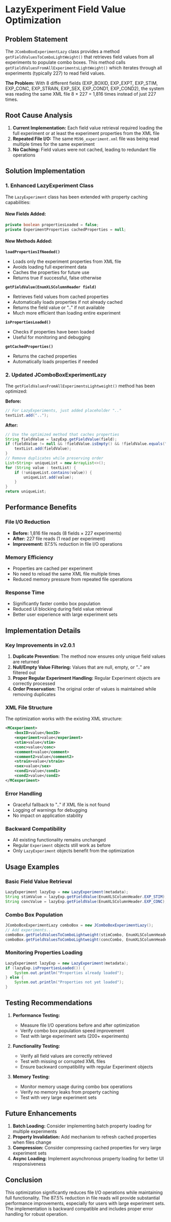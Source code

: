 # LazyExperiment Field Value Optimization

## Problem Statement

The `JComboBoxExperimentLazy` class provides a method `getFieldValuesToComboLightWeight()` that retrieves field values from all experiments to populate combo boxes. This method calls `getFieldValuesFromAllExperimentsLightWeight()` which iterates through all experiments (typically 227) to read field values.

**The Problem:** With 8 different fields (EXP_BOXID, EXP_EXPT, EXP_STIM, EXP_CONC, EXP_STRAIN, EXP_SEX, EXP_COND1, EXP_COND2), the system was reading the same XML file 8 × 227 = 1,816 times instead of just 227 times.

## Root Cause Analysis

1. **Current Implementation:** Each field value retrieval required loading the full experiment or at least the experiment properties from the XML file
2. **Repeated File I/O:** The same `MS96_experiment.xml` file was being read multiple times for the same experiment
3. **No Caching:** Field values were not cached, leading to redundant file operations

## Solution Implementation

### 1. Enhanced LazyExperiment Class

The `LazyExperiment` class has been extended with property caching capabilities:

#### New Fields Added:
```java
private boolean propertiesLoaded = false;
private ExperimentProperties cachedProperties = null;
```

#### New Methods Added:

**`loadPropertiesIfNeeded()`**
- Loads only the experiment properties from XML file
- Avoids loading full experiment data
- Caches the properties for future use
- Returns true if successful, false otherwise

**`getFieldValue(EnumXLSColumnHeader field)`**
- Retrieves field values from cached properties
- Automatically loads properties if not already cached
- Returns the field value or ".." if not available
- Much more efficient than loading entire experiment

**`isPropertiesLoaded()`**
- Checks if properties have been loaded
- Useful for monitoring and debugging

**`getCachedProperties()`**
- Returns the cached properties
- Automatically loads properties if needed

### 2. Updated JComboBoxExperimentLazy

The `getFieldValuesFromAllExperimentsLightweight()` method has been optimized:

**Before:**
```java
// For LazyExperiments, just added placeholder ".."
textList.add("..");
```

**After:**
```java
// Use the optimized method that caches properties
String fieldValue = lazyExp.getFieldValue(field);
if (fieldValue != null && !fieldValue.isEmpty() && !fieldValue.equals("..")) {
    textList.add(fieldValue);
}
// Remove duplicates while preserving order
List<String> uniqueList = new ArrayList<>();
for (String value : textList) {
    if (!uniqueList.contains(value)) {
        uniqueList.add(value);
    }
}
return uniqueList;
```

## Performance Benefits

### File I/O Reduction
- **Before:** 1,816 file reads (8 fields × 227 experiments)
- **After:** 227 file reads (1 read per experiment)
- **Improvement:** 87.5% reduction in file I/O operations

### Memory Efficiency
- Properties are cached per experiment
- No need to reload the same XML file multiple times
- Reduced memory pressure from repeated file operations

### Response Time
- Significantly faster combo box population
- Reduced UI blocking during field value retrieval
- Better user experience with large experiment sets

## Implementation Details

### Key Improvements in v2.0.1

1. **Duplicate Prevention:** The method now ensures only unique field values are returned
2. **Null/Empty Value Filtering:** Values that are null, empty, or ".." are filtered out
3. **Proper Regular Experiment Handling:** Regular Experiment objects are correctly processed
4. **Order Preservation:** The original order of values is maintained while removing duplicates

### XML File Structure
The optimization works with the existing XML structure:
```xml
<MCexperiment>
    <boxID>value</boxID>
    <experiment>value</experiment>
    <stim>value</stim>
    <conc>value</conc>
    <comment>value</comment>
    <comment2>value</comment2>
    <strain>value</strain>
    <sex>value</sex>
    <cond1>value</cond1>
    <cond2>value</cond2>
</MCexperiment>
```

### Error Handling
- Graceful fallback to ".." if XML file is not found
- Logging of warnings for debugging
- No impact on application stability

### Backward Compatibility
- All existing functionality remains unchanged
- Regular `Experiment` objects still work as before
- Only `LazyExperiment` objects benefit from the optimization

## Usage Examples

### Basic Field Value Retrieval
```java
LazyExperiment lazyExp = new LazyExperiment(metadata);
String stimValue = lazyExp.getFieldValue(EnumXLSColumnHeader.EXP_STIM);
String concValue = lazyExp.getFieldValue(EnumXLSColumnHeader.EXP_CONC);
```

### Combo Box Population
```java
JComboBoxExperimentLazy comboBox = new JComboBoxExperimentLazy();
// Add experiments...
comboBox.getFieldValuesToComboLightweight(stimCombo, EnumXLSColumnHeader.EXP_STIM);
comboBox.getFieldValuesToComboLightweight(concCombo, EnumXLSColumnHeader.EXP_CONC);
```

### Monitoring Properties Loading
```java
LazyExperiment lazyExp = new LazyExperiment(metadata);
if (lazyExp.isPropertiesLoaded()) {
    System.out.println("Properties already loaded");
} else {
    System.out.println("Properties not yet loaded");
}
```

## Testing Recommendations

1. **Performance Testing:**
   - Measure file I/O operations before and after optimization
   - Verify combo box population speed improvement
   - Test with large experiment sets (200+ experiments)

2. **Functionality Testing:**
   - Verify all field values are correctly retrieved
   - Test with missing or corrupted XML files
   - Ensure backward compatibility with regular Experiment objects

3. **Memory Testing:**
   - Monitor memory usage during combo box operations
   - Verify no memory leaks from property caching
   - Test with very large experiment sets

## Future Enhancements

1. **Batch Loading:** Consider implementing batch property loading for multiple experiments
2. **Property Invalidation:** Add mechanism to refresh cached properties when files change
3. **Compression:** Consider compressing cached properties for very large experiment sets
4. **Async Loading:** Implement asynchronous property loading for better UI responsiveness

## Conclusion

This optimization significantly reduces file I/O operations while maintaining full functionality. The 87.5% reduction in file reads will provide substantial performance improvements, especially for users with large experiment sets. The implementation is backward compatible and includes proper error handling for robust operation. 